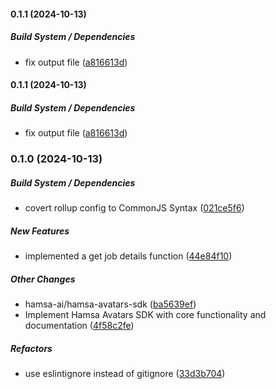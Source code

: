 #### 0.1.1 (2024-10-13)

##### Build System / Dependencies

*  fix output file ([a816613d](https://github.com/hamsa-ai/avatars-sdk/commit/a816613d7d490aa428d53563635979cb39209c2c))

#### 0.1.1 (2024-10-13)

##### Build System / Dependencies

*  fix output file ([a816613d](https://github.com/hamsa-ai/avatars-sdk/commit/a816613d7d490aa428d53563635979cb39209c2c))

### 0.1.0 (2024-10-13)

##### Build System / Dependencies

*  covert rollup config to CommonJS Syntax ([021ce5f6](https://github.com/hamsa-ai/avatars-sdk/commit/021ce5f661cd967c8aaa62d5a6528346e60bd8ae))

##### New Features

*  implemented a get job details function ([44e84f10](https://github.com/hamsa-ai/avatars-sdk/commit/44e84f103edf2d4131888c4b86bd6a2fea60a3b5))

##### Other Changes

* hamsa-ai/hamsa-avatars-sdk ([ba5639ef](https://github.com/hamsa-ai/avatars-sdk/commit/ba5639ef5e5a2067cd046a75f9234931a00bc5c2))
*  Implement Hamsa Avatars SDK with core functionality and documentation ([4f58c2fe](https://github.com/hamsa-ai/avatars-sdk/commit/4f58c2feeca1fb0f329e412c5fd894314ddf0cf8))

##### Refactors

*  use eslintignore instead of gitignore ([33d3b704](https://github.com/hamsa-ai/avatars-sdk/commit/33d3b704f51eef9e09a5155d3db6d2e1d59e75c9))

